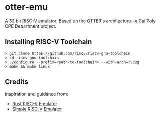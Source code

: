 # otter-emu
A 32 bit RISC-V emulator. Based on the OTTER's architecture--a Cal Poly CPE Department project.

## Installing RISC-V Toolchain
```
> git clone https://github.com/riscv/riscv-gnu-toolchain
> cd riscv-gnu-toolchain
> ./configure --prefix=<path-to-toolchain> --with-arch=rv32g
> make && make linux
```

## Credits
Inspiration and guidance from:
* [Rust RISC-V Emulator](https://book.rvemu.app/)
* [Simple RISC-V Emulator](https://fmash16.github.io/content/posts/riscv-emulator-in-c.html)
